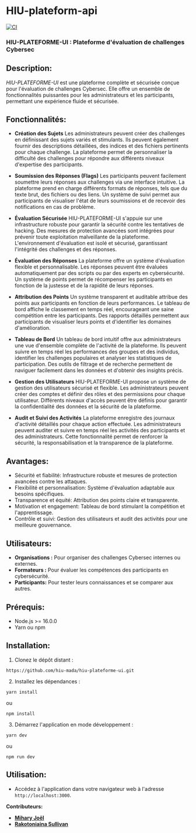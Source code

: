 # HIU-plateform-api
[![CI](https://github.com/hiu-mada/hui-plateforme-api/actions/workflows/ci.yml/badge.svg)](https://github.com/hiu-mada/hiu-plateforme-ui/actions/workflows/ci.yml)


### **HIU-PLATEFORME-UI : Plateforme d'évaluation de challenges Cybersec**
## **Description:**

*HIU-PLATEFORME-UI* est une plateforme complète et sécurisée conçue pour l'évaluation de challenges Cybersec. Elle offre un ensemble de fonctionnalités puissantes pour les administrateurs et les participants, permettant une expérience fluide et sécurisée.

## **Fonctionnalités:**
  
* **Création des Sujets**
Les administrateurs peuvent créer des challenges en définissant des sujets variés et stimulants.
Ils peuvent également fournir des descriptions détaillées, des indices et des fichiers pertinents pour chaque challenge.
La plateforme permet de personnaliser la difficulté des challenges pour répondre aux différents niveaux d'expertise des participants.

* **Soumission des Réponses (Flags)**
Les participants peuvent facilement soumettre leurs réponses aux challenges via une interface intuitive.
La plateforme prend en charge différents formats de réponses, tels que du texte brut, des fichiers ou des liens.
Un système de suivi permet aux participants de visualiser l'état de leurs soumissions et de recevoir des notifications en cas de problème.

* **Évaluation Sécurisée**
HIU-PLATEFORME-UI s'appuie sur une infrastructure robuste pour garantir la sécurité contre les tentatives de hacking.
Des mesures de protection avancées sont intégrées pour prévenir toute exploitation malveillante de la plateforme.
L'environnement d'évaluation est isolé et sécurisé, garantissant l'intégrité des challenges et des réponses.

* **Évaluation des Réponses**
La plateforme offre un système d'évaluation flexible et personnalisable.
Les réponses peuvent être évaluées automatiquement par des scripts ou par des experts en cybersécurité.
Un système de points permet de récompenser les participants en fonction de la justesse et de la rapidité de leurs réponses.

* **Attribution des Points**
Un système transparent et auditable attribue des points aux participants en fonction de leurs performances.
Le tableau de bord affiche le classement en temps réel, encourageant une saine compétition entre les participants.
Des rapports détaillés permettent aux participants de visualiser leurs points et d'identifier les domaines d'amélioration.

* **Tableau de Bord**
Un tableau de bord intuitif offre aux administrateurs une vue d'ensemble complète de l'activité de la plateforme.
Ils peuvent suivre en temps réel les performances des groupes et des individus, identifier les challenges populaires et analyser les statistiques de participation.
Des outils de filtrage et de recherche permettent de naviguer facilement dans les données et d'obtenir des insights précis.

* **Gestion des Utilisateurs**
HIU-PLATEFORME-UI propose un système de gestion des utilisateurs sécurisé et flexible.
Les administrateurs peuvent créer des comptes et définir des rôles et des permissions pour chaque utilisateur.
Différents niveaux d'accès peuvent être définis pour garantir la confidentialité des données et la sécurité de la plateforme.

* **Audit et Suivi des Activités**
La plateforme enregistre des journaux d'activité détaillés pour chaque action effectuée.
Les administrateurs peuvent auditer et suivre en temps réel les activités des participants et des administrateurs.
Cette fonctionnalité permet de renforcer la sécurité, la responsabilisation et la transparence de la plateforme.

##  Avantages:
*  Sécurité et fiabilité:
   Infrastructure robuste et mesures de protection avancées contre les attaques.
*  Flexibilité et personnalisation:
  Système d'évaluation adaptable aux besoins spécifiques.
*  Transparence et équité:
  Attribution des points claire et transparente.
* Motivation et engagement:
   Tableau de bord stimulant la compétition et l'apprentissage.
* Contrôle et suivi:
  Gestion des utilisateurs et audit des activités pour une meilleure gouvernance.

## **Utilisateurs**:

- **Organisations :** Pour organiser des challenges Cybersec internes ou externes.
- **Formateurs :** Pour évaluer les compétences des participants en cybersécurité.
- **Participants:** Pour tester leurs connaissances et se comparer aux autres.

## **Prérequis:**

* Node.js >= 16.0.0
* Yarn ou npm

## **Installation:**

1. Clonez le dépôt distant :

```
https://github.com/hiu-mada/hiu-plateforme-ui.git
```

2. Installez les dépendances :

```
yarn install
```

ou

```
npm install
```

3. Démarrez l'application en mode développement :

```
yarn dev
```

ou

```
npm run dev
```

## **Utilisation:**

* Accédez à l'application dans votre navigateur web à l'adresse `http://localhost:3000`.

**Contributeurs:**

* **[Mihary Joël](https://github.com/miharyjoe)**
* **[Rakotoniaina Sullivan](https://github.com/Sullivan1301)**

